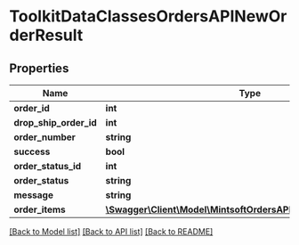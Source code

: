 # ToolkitDataClassesOrdersAPINewOrderResult

## Properties
Name | Type | Description | Notes
------------ | ------------- | ------------- | -------------
**order_id** | **int** |  | [optional] 
**drop_ship_order_id** | **int** |  | [optional] 
**order_number** | **string** |  | [optional] 
**success** | **bool** |  | [optional] 
**order_status_id** | **int** |  | [optional] 
**order_status** | **string** |  | [optional] 
**message** | **string** |  | [optional] 
**order_items** | [**\Swagger\Client\Model\MintsoftOrdersAPINewOrderResultItems[]**](ToolkitDataClassesOrdersAPINewOrderResultItems.md) |  | [optional] 

[[Back to Model list]](../README.md#documentation-for-models) [[Back to API list]](../README.md#documentation-for-api-endpoints) [[Back to README]](../README.md)


